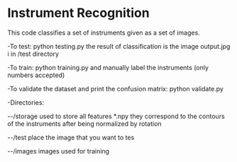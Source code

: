 Instrument Recognition
=======================

This code classifies a set of instruments given as a set of images.

-To test: python testing.py <name image>
the result of classification is the image output.jpg i in /test directory

-To train: python training.py
and manually label the instruments (only numbers accepted)

-To validate the dataset and print the confusion matrix:  python validate.py

-Directories:

--/storage   used to store all features *.npy they correspond to the contours of the instruments after being normalized by rotation

--/test  place the image that you want to tes

--/images  images used for training
